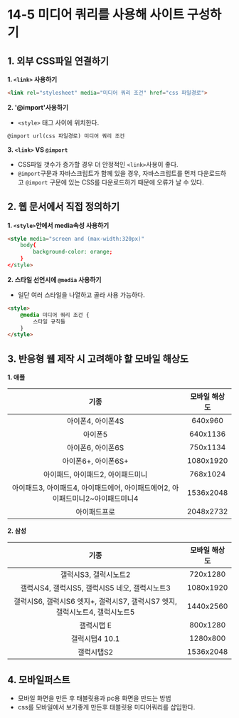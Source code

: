 # 14-5 미디어 쿼리를 사용해 사이트 구성하기

## 1. 외부 CSS파일 연결하기
**1. `<link>` 사용하기**
```html
<link rel="stylesheet" media="미디어 쿼리 조건" href="css 파일경로">
```

**2. '@import'사용하기**
* `<style>` 태그 사이에 위치한다.
```html
@import url(css 파일경로) 미디어 쿼리 조건
```

**3. `<link>` VS `@import`**
* CSS파일 갯수가 증가할 경우 더 안정적인 `<link>`사용이 좋다.
* `@import`구문과 자바스크립트가 함께 있을 경우, 자바스크립트를 먼저 다운로드하고 `@import` 구문에 있는 CSS를 다운로드하기 때문에 오류가 날 수 있다.

## 2. 웹 문서에서 직접 정의하기
**1. `<style>`안에서 media속성 사용하기**
```html
<style media="screen and (max-width:320px)"
	body{
		background-color: orange;
	}
</style>
```

**2. 스타일 선언시에 `@media` 사용하기**
* 일단 여러 스타일을 나열하고 골라 사용 가능하다.
```html
<style>
	@media 미디어 쿼리 조건 {
		스타일 규칙들
	}
</style>
```

## 3. 반응형 웹 제작 시 고려해야 할 모바일 해상도
**1. 애플**

|기종|모바일 해상도|
|:------:|:------:|
| 아이폰4, 아이폰4S | 640x960 |
| 아이폰5 | 640x1136 |
| 아이폰6, 아이폰6S | 750x1134 |
| 아이폰6+, 아이폰6S+ | 1080x1920 |
| 아이패드, 아이패드2, 아이패드미니 | 768x1024 |
| 아이패드3, 아이패드4, 아이패드에어, 아이패드에어2, 아이패드미니2~아이패드미니4 | 1536x2048 |
| 아이패드프로 | 2048x2732 |

**2. 삼성**

|기종|모바일 해상도|
|:------:|:------:|
| 갤럭시S3, 갤럭시노트2 | 720x1280 |
| 갤럭시S4, 갤럭시S5, 갤럭시S5 네오, 갤럭시노트3 | 1080x1920 |
| 갤럭시S6, 갤럭시S6 엣지+, 갤럭시S7, 갤럭시S7 엣지, 갤럭시노트4, 갤럭시노트5 | 1440x2560 |
| 갤럭시탭 E | 800x1280 |
| 갤럭시탭4 10.1 | 1280x800 |
| 갤럭시탭S2 | 1536x2048 |

## 4. 모바일퍼스트
* 모바일 화면을 만든 후 태블릿용과 pc용 화면을 만드는 방법
* css를 모바일에서 보기좋게 만든후 태블릿용 미디어쿼리를 삽입한다.
